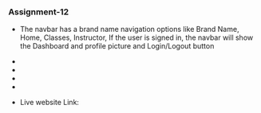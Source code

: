 
### Assignment-12

* The navbar has a brand name navigation options like Brand Name, Home,  Classes, Instructor, If the user is signed in, the navbar will show the Dashboard and profile picture and Login/Logout button

*  

* 

* 

* 

* Live website Link: 